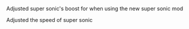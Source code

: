 Adjusted super sonic's boost for when using the new super sonic mod

Adjusted the speed of super sonic
